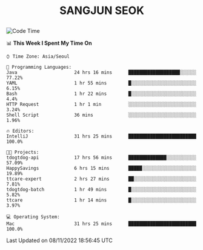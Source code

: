 <h1>
 <p align="center">
   SANGJUN SEOK
 </p>
</h1>

<!--START_SECTION:waka-->
![Code Time](http://img.shields.io/badge/Code%20Time-1%2C976%20hrs%2014%20mins-blue)

📊 **This Week I Spent My Time On** 

```text
⌚︎ Time Zone: Asia/Seoul

💬 Programming Languages: 
Java                     24 hrs 16 mins      ███████████████████░░░░░░   77.22% 
YAML                     1 hr 55 mins        █░░░░░░░░░░░░░░░░░░░░░░░░   6.15% 
Bash                     1 hr 22 mins        █░░░░░░░░░░░░░░░░░░░░░░░░   4.4% 
HTTP Request             1 hr 1 min          ░░░░░░░░░░░░░░░░░░░░░░░░░   3.24% 
Shell Script             36 mins             ░░░░░░░░░░░░░░░░░░░░░░░░░   1.96%

🔥 Editors: 
IntelliJ                 31 hrs 25 mins      █████████████████████████   100.0%

🐱‍💻 Projects: 
tdogtdog-api             17 hrs 56 mins      ██████████████░░░░░░░░░░░   57.09% 
HappySavings             6 hrs 15 mins       █████░░░░░░░░░░░░░░░░░░░░   19.89% 
ttcare-expert            2 hrs 27 mins       ██░░░░░░░░░░░░░░░░░░░░░░░   7.81% 
tdogtdog-batch           1 hr 49 mins        █░░░░░░░░░░░░░░░░░░░░░░░░   5.82% 
ttcare                   1 hr 14 mins        █░░░░░░░░░░░░░░░░░░░░░░░░   3.97%

💻 Operating System: 
Mac                      31 hrs 25 mins      █████████████████████████   100.0%

```


 Last Updated on 08/11/2022 18:56:45 UTC
<!--END_SECTION:waka-->
